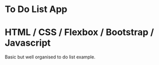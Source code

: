 # To Do List App
# HTML / CSS / Flexbox / Bootstrap / Javascript
Basic but well organised to do list example.
